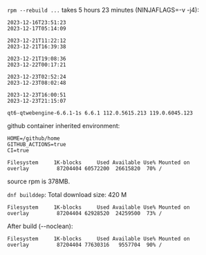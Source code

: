 `rpm --rebuild ...` takes 5 hours 23 minutes (NINJAFLAGS=-v -j4):

```
2023-12-16T23:51:23
2023-12-17T05:14:09

2023-12-21T11:22:12
2023-12-21T16:39:38

2023-12-21T19:08:36
2023-12-22T00:17:21

2023-12-23T02:52:24
2023-12-23T08:02:48

2023-12-23T16:00:51
2023-12-23T21:15:07
```

```
qt6-qtwebengine-6.6.1-1s 6.6.1 112.0.5615.213 119.0.6045.123
```

github container inherited environment:

```
HOME=/github/home
GITHUB_ACTIONS=true
CI=true
```

```
Filesystem     1K-blocks     Used Available Use% Mounted on
overlay         87204404 60572200  26615820  70% /
```

source rpm is 378MB.

`dnf builddep`: Total download size: 420 M

```
Filesystem     1K-blocks     Used Available Use% Mounted on
overlay         87204404 62928520  24259500  73% /
```

After build (--noclean):

```
Filesystem     1K-blocks     Used Available Use% Mounted on
overlay         87204404 77630316   9557704  90% /
```

